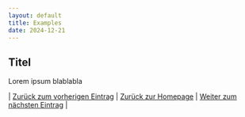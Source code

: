 ```yaml
---
layout: default
title: Examples
date: 2024-12-21
---
```


## Titel

Lorem ipsum blablabla

| [Zurück zum vorherigen Eintrag](URL)        | [Zurück zur Homepage](https://piaspios.github.io/datenformate/)        | [Weiter zum nächsten Eintrag](URL) |
